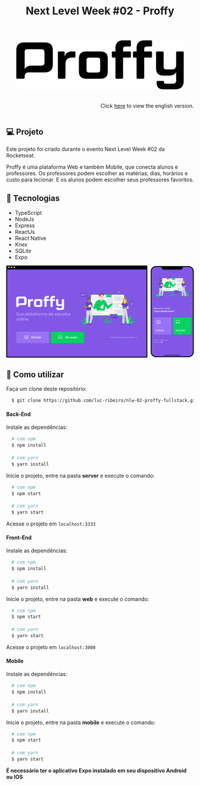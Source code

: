 <h1 align="center">
Next Level Week #02 - Proffy
<br>
<br>

  ![Proffy](https://github.com/luc-ribeiro/nlw-02-proffy/blob/master/design/logo.svg?raw=true)
</h1>

<div align="right">
  Click <a href="https://github.com/luc-ribeiro/nlw-02-proffy-fullstack/blob/master/README.md">here</a> to view the english version.
</div>
<br>

## 💻 Projeto
Este projeto foi criado durante o evento Next Level Week #02 da Rocketseat.

Proffy é uma plataforma Web e também Mobile, que conecta alunos e professores.
Os professores podem escolher as matérias, dias, horários e custo para lecionar. E os alunos podem escolher seus professores favoritos.

## 🚀 Tecnologias

- TypeScript
- NodeJs
- Express
- ReactJs
- React Native
- Knex
- SQLite
- Expo

![banner](https://github.com/luc-ribeiro/nlw-02-proffy/blob/master/design/mockup.png)

## :page_facing_up: Como utilizar

Faça um clone deste repositório:

```sh
  $ git clone https://github.com/luc-ribeiro/nlw-02-proffy-fullstack.git
```

#### Back-End

Instale as dependências:

```sh
  # com npm
  $ npm install

  # com yarn
  $ yarn install
```

Inicie o projeto, entre na pasta **server** e execute o comando:

```sh
  # com npm
  $ npm start

  # com yarn
  $ yarn start
```

Acesse o projeto em `localhost:3333`

#### Front-End

Instale as dependências:

```sh
  # com npm
  $ npm install

  # com yarn
  $ yarn install
```

Inicie o projeto, entre na pasta **web** e execute o comando:

```sh
  # com npm
  $ npm start

  # com yarn
  $ yarn start
```

Acesse o projeto em `localhost:3000`

#### Mobile

Instale as dependências:

```sh
  # com npm
  $ npm install

  # com yarn
  $ yarn install
```

Inicie o projeto, entre na pasta **mobile** e execute o comando:

```sh
  # com npm
  $ npm start

  # com yarn
  $ yarn start
```

**É necessário ter o aplicativo Expo instalado em seu dispositivo Android ou IOS**
